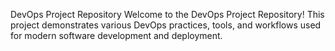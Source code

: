 DevOps Project Repository
Welcome to the DevOps Project Repository! This project demonstrates various DevOps practices, tools, and workflows used for modern software development and deployment.
